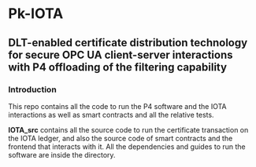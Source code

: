 # Pk-IOTA

## DLT-enabled certificate distribution technology for secure OPC UA client-server interactions with P4 offloading of the filtering capability

### Introduction 
This repo contains all the code to run the P4 software and the IOTA interactions as well as smart contracts and all the relative tests.<br>

**IOTA_src** contains all the source code to run the certificate transaction on the IOTA ledger, and also the source code of smart contracts and the frontend that interacts with it. All the dependencies and guides to run the software are inside the directory.
